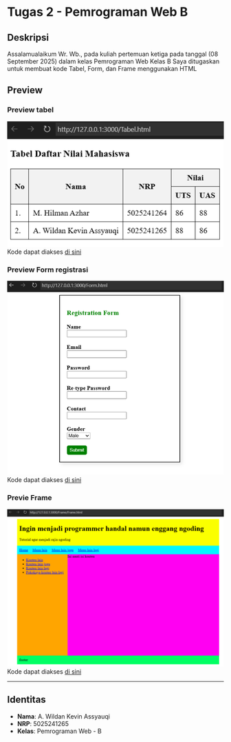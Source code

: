 # Tugas 2 - Pemrograman Web B

## Deskripsi
Assalamualaikum Wr. Wb., pada kuliah pertemuan ketiga pada tanggal (08 September 2025) dalam kelas Pemrograman Web Kelas B 
Saya ditugaskan untuk membuat kode Tabel, Form, dan Frame menggunakan HTML

## Preview
### Preview tabel
![Preview Tabel](assets/tabel.png)
Kode dapat diakses [di sini](https://github.com/wildankev/pweb-b-2/blob/main/tabel.html)

### Preview Form registrasi
![Preview Form](assets/form.png)
Kode dapat diakses [di sini](https://github.com/wildankev/pweb-b-2/blob/main/form.html)

### Previe Frame
![Preview Tabel](assets/frame.png)
Kode dapat diakses [di sini](https://github.com/wildankev/pweb-b-2/blob/main/frame/)

---
## Identitas
- **Nama**: A. Wildan Kevin Assyauqi  
- **NRP**: 5025241265  
- **Kelas**: Pemrograman Web - B
